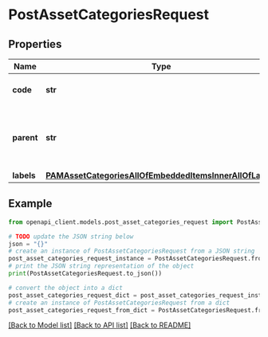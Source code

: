 # PostAssetCategoriesRequest


## Properties

Name | Type | Description | Notes
------------ | ------------- | ------------- | -------------
**code** | **str** | PAM asset category code | 
**parent** | **str** | PAM ssset category code of the parent&#39;s asset category | [optional] [default to 'null']
**labels** | [**PAMAssetCategoriesAllOfEmbeddedItemsInnerAllOfLabels**](PAMAssetCategoriesAllOfEmbeddedItemsInnerAllOfLabels.md) |  | [optional] 

## Example

```python
from openapi_client.models.post_asset_categories_request import PostAssetCategoriesRequest

# TODO update the JSON string below
json = "{}"
# create an instance of PostAssetCategoriesRequest from a JSON string
post_asset_categories_request_instance = PostAssetCategoriesRequest.from_json(json)
# print the JSON string representation of the object
print(PostAssetCategoriesRequest.to_json())

# convert the object into a dict
post_asset_categories_request_dict = post_asset_categories_request_instance.to_dict()
# create an instance of PostAssetCategoriesRequest from a dict
post_asset_categories_request_from_dict = PostAssetCategoriesRequest.from_dict(post_asset_categories_request_dict)
```
[[Back to Model list]](../README.md#documentation-for-models) [[Back to API list]](../README.md#documentation-for-api-endpoints) [[Back to README]](../README.md)


